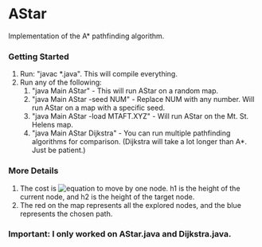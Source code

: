 # AStar
Implementation of the A* pathfinding algorithm. 

### Getting Started
1) Run: "javac *.java". This will compile everything.
2) Run any of the following:
    1) "java Main AStar" - This will run AStar on a random map.
    2) "java Main AStar -seed NUM" - Replace NUM with any number. Will run AStar on a map with a specific seed.
    3) "java Main AStar -load MTAFT.XYZ" - Will run AStar on the Mt. St. Helens map.
    4) "java Main AStar Dijkstra" - You can run multiple pathfinding algorithms for comparison. (Dijkstra will take a lot longer than A*. Just be patient.)

### More Details
1) The cost is ![equation](http://www.sciweavers.org/upload/Tex2Img_1512601711/render.png) to move by one node. h1 is the height of the current node, and h2 is the height of the target node.
2) The red on the map represents all the explored nodes, and the blue represents the chosen path.

### Important: I only worked on AStar.java and Dijkstra.java.